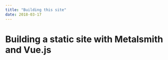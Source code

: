```yaml
---
title: "Building this site"
date: 2018-03-17
---
```

# Building a static site with Metalsmith and Vue.js
